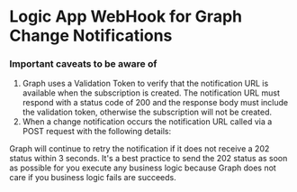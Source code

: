 # Logic App WebHook for Graph Change Notifications
### Important caveats to be aware of ###
1. Graph uses a Validation Token to verify that the notification URL is available when the subscription is created.  The notification URL must respond with a status code of 200 and the response body must include the validation token, otherwise the subscription will not be created. 
2. When a change notification occurs the notification URL called via a POST request with the following details: <br>
<TBD>
   Graph will continue to retry the notification if it does not receive a 202 status within 3 seconds.  It's a best practice to send the 202 status as soon as possible      for you execute any business logic because Graph does not care if you business logic fails are succeeds.   
